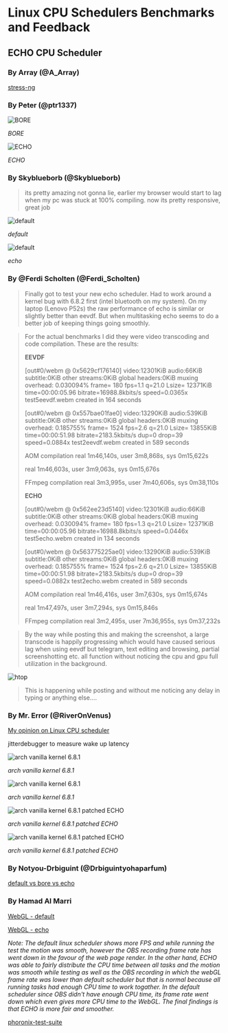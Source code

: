 # Linux CPU Schedulers Benchmarks and Feedback

## ECHO CPU Scheduler

### By Array (@A_Array)

[stress-ng](resources/comparision.txt)

### By Peter (@ptr1337)

![BORE](resources/ptr_bore.jpg)

*BORE*

![ECHO](resources/ptr_echo.jpg)

*ECHO*

### By Skyblueborb (@Skyblueborb)

> its pretty amazing not gonna lie, earlier my browser would start to lag when my pc was stuck at 100% compiling.
> now its pretty responsive, great job


![default](resources/skyblueborb-default.jpg)

*default*

![default](resources/skyblueborb-echo.jpg)

*echo*


### By @Ferdi Scholten (@Ferdi_Scholten)

> Finally got to test your new echo scheduler. Had to work around a kernel bug with 6.8.2 first (intel bluetooth on my system).
> On my laptop (Lenovo P52s) the raw performance of echo is similar or slightly better than eevdf.
> But when multitasking echo seems to do a better job of keeping things going smoothly.

> For the actual benchmarks I did they were video transcoding and code compilation. These are the results:
>
> **EEVDF**
>
> [out#0/webm @ 0x5629cf176140] video:12301KiB audio:66KiB subtitle:0KiB other streams:0KiB global headers:0KiB muxing overhead: 0.030094%
frame=  180 fps=1.1 q=21.0 Lsize=   12371KiB time=00:00:05.96 bitrate=16988.8kbits/s speed=0.0365x
test5eevdf.webm created in 164 seconds
>
> [out#0/webm @ 0x557bae01fae0] video:13290KiB audio:539KiB subtitle:0KiB other streams:0KiB global headers:0KiB muxing overhead: 0.185755%
> frame= 1524 fps=2.6 q=21.0 Lsize=   13855KiB time=00:00:51.98 bitrate=2183.5kbits/s dup=0 drop=39 speed=0.0884x
> test2eevdf.webm created in 589 seconds
>
> AOM compilation
real  1m46,140s,
 user  3m8,868s,
 sys  0m15,622s
>
> real  1m46,603s,
 user  3m9,063s,
 sys  0m15,676s
>
> FFmpeg compilation
real  3m3,995s,
 user  7m40,606s,
 sys  0m38,110s
>
> **ECHO**
>
> [out#0/webm @ 0x562ee23d5140] video:12301KiB audio:66KiB subtitle:0KiB other streams:0KiB global headers:0KiB muxing overhead: 0.030094%
frame=  180 fps=1.3 q=21.0 Lsize=   12371KiB time=00:00:05.96 bitrate=16988.8kbits/s speed=0.0446x
test5echo.webm created in 134 seconds
>
> [out#0/webm @ 0x563775225ae0] video:13290KiB audio:539KiB subtitle:0KiB other streams:0KiB global headers:0KiB muxing overhead: 0.185755%
frame= 1524 fps=2.6 q=21.0 Lsize=   13855KiB time=00:00:51.98 bitrate=2183.5kbits/s dup=0 drop=39 speed=0.0882x
test2echo.webm created in 589 seconds
>
> AOM compilation
real  1m46,416s,
 user  3m7,630s,
 sys  0m15,674s
>
> real  1m47,497s,
 user  3m7,294s,
 sys  0m15,846s
>
> FFmpeg compilation
real  3m2,495s,
 user  7m36,955s,
 sys  0m37,232s

> By the way while posting this and making the screenshot, a large transcode is happily progressing which would
have caused serious lag when using eevdf but telegram, text editing and browsing, partial screenshotting etc.
all function without noticing the cpu and gpu full utilization in the background.

![htop](resources/ferdi.jpg)

> This is happening while posting and without me noticing any delay in typing or anything else....

### By Mr. Error (@RiverOnVenus)

[My opinion on Linux CPU scheduler](https://zhui.dev/2022-11/linux-cpu-schedulers)

jitterdebugger to measure wake up latency

![arch vanilla kernel 6.8.1](resources/mr.default1.jpg)

*arch vanilla kernel 6.8.1*

![arch vanilla kernel 6.8.1](resources/mr.default2.jpg)

*arch vanilla kernel 6.8.1*

![arch vanilla kernel 6.8.1 patched ECHO](resources/mr.echo1.jpg)

*arch vanilla kernel 6.8.1 patched ECHO*

![arch vanilla kernel 6.8.1 patched ECHO](resources/mr.echo2.jpg)

*arch vanilla kernel 6.8.1 patched ECHO*


### By Notyou-Drbiguint (@Drbiguintyohaparfum)

[default vs bore vs echo](resources/tests.txt)

### By Hamad Al Marri

[WebGL - default](resources/hamad-webgl-default.mp4)

[WebGL - echo](resources/hamad-webgl-echo.mp4)

*Note: The default linux scheduler shows more FPS
and while running the test the motion was smooth, however
the OBS recording frame rate has went down in the favour of the web page render.
In the other hand, ECHO was able to fairly distribute the CPU time between all tasks
and the motion was smooth while testing as well as the OBS recording in which the
webGL frame rate was lower than default scheduler but that is normal because all running
tasks had enough CPU time to work togather. In the default scheduler since OBS didn't have
enough CPU time, its frame rate went down which even gives more CPU time to the WebGL. The final findings
is that ECHO is more fair and smoother.*


[phoronix-test-suite](https://openbenchmarking.org/result/2404043-NE-DEFAULTVS48)
